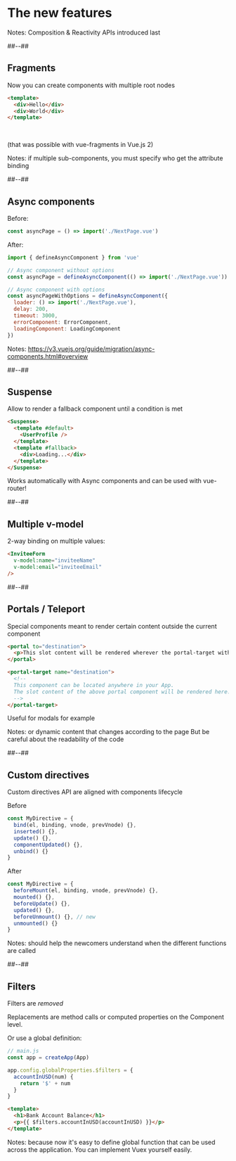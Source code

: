<!-- .slide: class="transition blue" -->

# The new features

Notes: Composition & Reactivity APIs introduced last

##--##
<!-- .slide: class="blue with-code" -->

## Fragments
Now you can create components with multiple root nodes

```html
<template>
  <div>Hello</div>
  <div>World</div>
</template>
```

<br/>

(that was possible with vue-fragments in Vue.js 2)

Notes: if multiple sub-components, you must specify who get the attribute binding

##--##
<!-- .slide: class="blue with-code" -->

## Async components

Before:
```javascript
const asyncPage = () => import('./NextPage.vue')
```

After:
```javascript
import { defineAsyncComponent } from 'vue'

// Async component without options
const asyncPage = defineAsyncComponent(() => import('./NextPage.vue'))

// Async component with options
const asyncPageWithOptions = defineAsyncComponent({
  loader: () => import('./NextPage.vue'),
  delay: 200,
  timeout: 3000,
  errorComponent: ErrorComponent,
  loadingComponent: LoadingComponent
})
```

Notes: https://v3.vuejs.org/guide/migration/async-components.html#overview

##--##
<!-- .slide: class="blue with-code" -->

## Suspense

Allow to render a fallback component until a condition is met
```html
<Suspense>
  <template #default>
    <UserProfile />
  </template>
  <template #fallback>
    <div>Loading...</div>
  </template>
</Suspense>
```

Works automatically with Async components and can be used with vue-router!

##--##
<!-- .slide: class="blue with-code" -->

## Multiple v-model

2-way binding on multiple values: 
 
```html
<InviteeForm
  v-model:name="inviteeName"
  v-model:email="inviteeEmail"
/>
```

##--##
<!-- .slide: class="blue with-code" -->

## Portals / Teleport

Special components meant to render certain content outside the current component

```html
<portal to="destination">
  <p>This slot content will be rendered wherever the portal-target with name 'destination' is  located.</p>
</portal>

<portal-target name="destination">
  <!--
  This component can be located anywhere in your App.
  The slot content of the above portal component will be rendered here.
  -->
</portal-target>
```

Useful for modals for example

Notes: or dynamic content that changes according to the page
But be careful about the readability of the code 

##--##
<!-- .slide: class="blue with-code" -->

## Custom directives 

Custom directives API are aligned with components lifecycle

Before
```javascript
const MyDirective = {
  bind(el, binding, vnode, prevVnode) {},
  inserted() {},
  update() {},
  componentUpdated() {},
  unbind() {}
}
```

After
```javascript
const MyDirective = {
  beforeMount(el, binding, vnode, prevVnode) {},
  mounted() {},
  beforeUpdate() {},
  updated() {},
  beforeUnmount() {}, // new
  unmounted() {}
}
```

Notes: should help the newcomers understand when the different functions are called

##--##
<!-- .slide: class="blue with-code" -->

## Filters

Filters are *removed*

Replacements are method calls or computed properties on the Component level.

Or use a global definition:

```javascript
// main.js
const app = createApp(App)

app.config.globalProperties.$filters = {
  accountInUSD(num) {
    return '$' + num
  }
}
```
```html
<template>
  <h1>Bank Account Balance</h1>
  <p>{{ $filters.accountInUSD(accountInUSD) }}</p>
</template>
```

Notes: because now it's easy to define global function that can be used across the application. 
You can implement Vuex yourself easily. 
